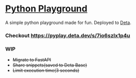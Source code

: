 # [Python Playground](https://pyplay.deta.dev)

A simple python playground made for fun. Deployed to [Deta](https://deta.sh). 

### Checkout https://pyplay.deta.dev/s/7io6szlx1p4u

### WIP

- <del>Migrate to FastAPI</del>
- <del>Share snippets(saved to Deta Base)</del>
- <del>Limit execution time(3 seconds)</del>
